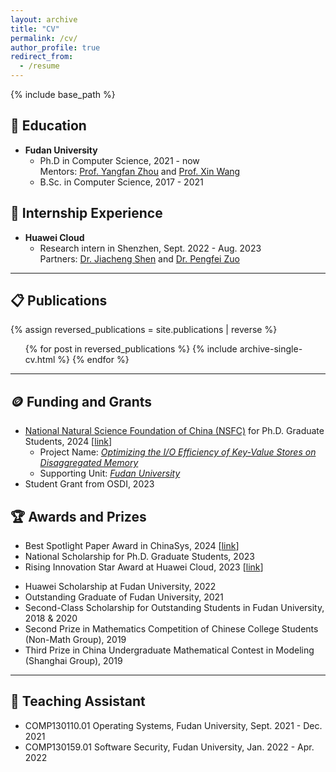 ```yaml
---
layout: archive
title: "CV"
permalink: /cv/
author_profile: true
redirect_from:
  - /resume
---
```


{% include base_path %}


🏫 Education
---
* **Fudan University**
  * Ph.D in Computer Science, 2021 - now  
    Mentors: [Prof. Yangfan Zhou](https://cs.fudan.edu.cn/3f/a9/c25909a278441/page.htm) and [Prof. Xin Wang](https://cs.fudan.edu.cn/3f/7e/c25906a278398/page.htm)
  * B.Sc. in Computer Science, 2017 - 2021


🏢 Internship Experience
---
* **Huawei Cloud**
  * Research intern in Shenzhen, Sept. 2022 - Aug. 2023  
  Partners: [Dr. Jiacheng Shen](https://bernardshen.github.io/) and [Dr. Pengfei Zuo](https://pfzuo.github.io/)
  
<!-- Skills
======
* Skill 1
* Skill 2
  * Sub-skill 2.1
  * Sub-skill 2.2
  * Sub-skill 2.3
* Skill 3 -->

---

📋 Publications
---
  {% assign reversed_publications = site.publications | reverse %}
  <ul>{% for post in reversed_publications %}
    {% include archive-single-cv.html %}
  {% endfor %}</ul>

---

🪙 Funding and Grants
---
* [National Natural Science Foundation of China (NSFC)](https://www.nsfc.gov.cn/) for Ph.D. Graduate Students, 2024 [[link](https://mp.weixin.qq.com/s/mF7hdDoAGUkvgnFvx0hAOA)]
  * Project Name: *<u>Optimizing the I/O Efficiency of Key-Value Stores on Disaggregated Memory</u>*
  * Supporting Unit: *<u>Fudan University</u>*
* Student Grant from OSDI, 2023


🏆 Awards and Prizes
---
* Best Spotlight Paper Award in ChinaSys, 2024 [[link](https://mp.weixin.qq.com/s/kdix73_Rek42dAL_9TnJuA)]
* National Scholarship for Ph.D. Graduate Students, 2023
* Rising Innovation Star Award at Huawei Cloud, 2023 [[link](https://www.huaweicloud.com/lab/storage/news_innovative_star_2023.html)]
<!-- * Student Grant from OSDI, 2023 -->
* Huawei Scholarship at Fudan University, 2022
* Outstanding Graduate of Fudan University, 2021
* Second-Class Scholarship for Outstanding Students in Fudan University, 2018 & 2020
* Second Prize in Mathematics Competition of Chinese College Students (Non-Math Group), 2019
* Third Prize in China Undergraduate Mathematical Contest in Modeling (Shanghai Group), 2019

<!-- Talks
======
  <ul>{% for post in site.talks %}
    {% include archive-single-talk-cv.html %}
  {% endfor %}</ul> -->

---

📐 Teaching Assistant
---
* COMP130110.01 Operating Systems, Fudan University, Sept. 2021 - Dec. 2021
* COMP130159.01 Software Security, Fudan University, Jan. 2022 - Apr. 2022

<!--   <ul>{% for post in site.teaching %}
    {% include archive-single-cv.html %}
  {% endfor %}</ul> -->
  
<!-- Service and leadership
======
* Currently signed in to 43 different slack teams -->
